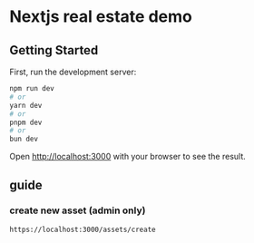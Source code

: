 # Nextjs real estate demo
## Getting Started

First, run the development server:

```bash
npm run dev
# or
yarn dev
# or
pnpm dev
# or
bun dev
```

Open [http://localhost:3000](http://localhost:3000) with your browser to see the result.

## guide

### create new asset (admin only)
`https://localhost:3000/assets/create`


